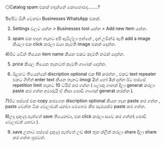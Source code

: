 ⚪Catalog spam එකක්  හදන්නේ කොහොමද........?

1)අපිට ඕනි වෙනවා Businesses WhatsApp එකක්.

2) Settings වලට යන්න >  Businesses tool යන්න > Add new item යන්න.

3) spam එක හදන තැනට අපි ඇවිල්ලා ඉන්නේ , දැන්  උඩින්ම ඇති add a image කියලා එක click කරලා ඔයා කැමති image එකක් දෙන්න.

4)ඊට යටින් තියෙන item name කියන එකට කැමති නමක් දෙන්න.

5) price කියල තියෙන තැනටත් කැමති ගාණක් දෙන්න.

6) ඊළඟට තියෙන්නේ discription optional එක fill කරන්න , එකට text repeater එකට ගිහින් enter text කියන තැනට imogi 2ක් හෝ 3ක් දන්න ඊට පස්සේ repetition limit තැනට 10 ටයිප් කර ගන්න ( ලොකු ගානක් දීලා generat කරලා paste කර ගන්න අමාරුයි ඒ නිසා පොඩි ගාණක් generat කරන්න ).

7)ඊට පස්සේ එක copy කරගෙන discription optional කියන තැන paste කර ගන්න ,  paste වෙන්න ටික වෙලාවක් යනවා මෙහෙම කීප සැරයක්ම paste කර ගන්න.

8)උද දකුණු පැත්තේ save  තියෙනවා, එක click කරලා සවෙ කර ගන්න( පොඩි වෙලාවක් යනවා ).

9) save උනාට පස්සේ දකුණු පැත්තේ උඩ dot තුන ක්ලික් කරලා share දීලා  share කර ගන්න පුළුවන්.
